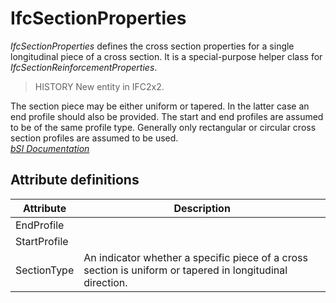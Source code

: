 IfcSectionProperties
====================
_IfcSectionProperties_ defines the cross section properties for a single
longitudinal piece of a cross section. It is a special-purpose helper class
for _IfcSectionReinforcementProperties_.  
  
> HISTORY  New entity in IFC2x2.  
  
The section piece may be either uniform or tapered. In the latter case an end
profile should also be provided. The start and end profiles are assumed to be
of the same profile type. Generally only rectangular or circular cross section
profiles are assumed to be used.  
[ _bSI
Documentation_](https://standards.buildingsmart.org/IFC/DEV/IFC4_2/FINAL/HTML/schema/ifcprofileresource/lexical/ifcsectionproperties.htm)


Attribute definitions
---------------------
| Attribute    | Description                                                                                               |
|--------------|-----------------------------------------------------------------------------------------------------------|
| EndProfile   |                                                                                                           |
| StartProfile |                                                                                                           |
| SectionType  | An indicator whether a specific piece of a cross section is uniform or tapered in longitudinal direction. |

